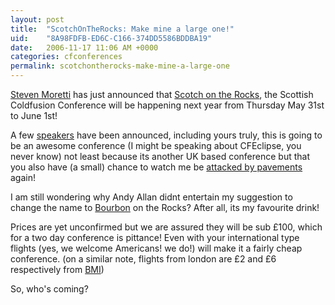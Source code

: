 ```yaml
---
layout: post
title:  "ScotchOnTheRocks: Make mine a large one!"
uid:	"8A98FDFB-ED6C-C166-374DD5586BDDBA19"
date:   2006-11-17 11:06 AM +0000
categories: cfconferences
permalink: scotchontherocks-make-mine-a-large-one
---
```

<a href="http://nil.checksite.co.uk/index.cfm/2006/11/17/Announcing-Scotch-on-the-Rocks-2007">Steven Moretti</a> has just announced that <a href="http://scotch.scottishcfug.com/">Scotch on the Rocks</a>, the Scottish Coldfusion Conference will be happening next year from Thursday May 31st to June 1st!

A few <a href="http://scotch.scottishcfug.com/speakers.cfm">speakers</a> have been announced, including yours truly, this is going to be an awesome conference (I might be speaking about CFEclipse, you never know) not least because its another UK based conference but that you also have (a small) chance to watch me be <a href="http://www.andyjarrett.co.uk/andy/blog/index.cfm/2006/11/10/CFDevCon-The-photos-have-started">attacked by pavements</a> again!

I am still wondering why Andy Allan didnt entertain my suggestion to change the name to <a href="http://www.jackdaniels.com/">Bourbon</a> on the Rocks? After all, its my favourite drink! 

Prices are yet unconfirmed but we are assured they will be sub &pound;100, which for a two day conference is pittance! Even with your international type flights (yes, we welcome Americans! we do!) will make it a fairly cheap conference. (on a similar note, flights from london are &pound;2 and &pound;6 respectively from <a href="http://www.flybmi.com/bmi/en-gb/index.aspx">BMI</a>)

So, who's coming?